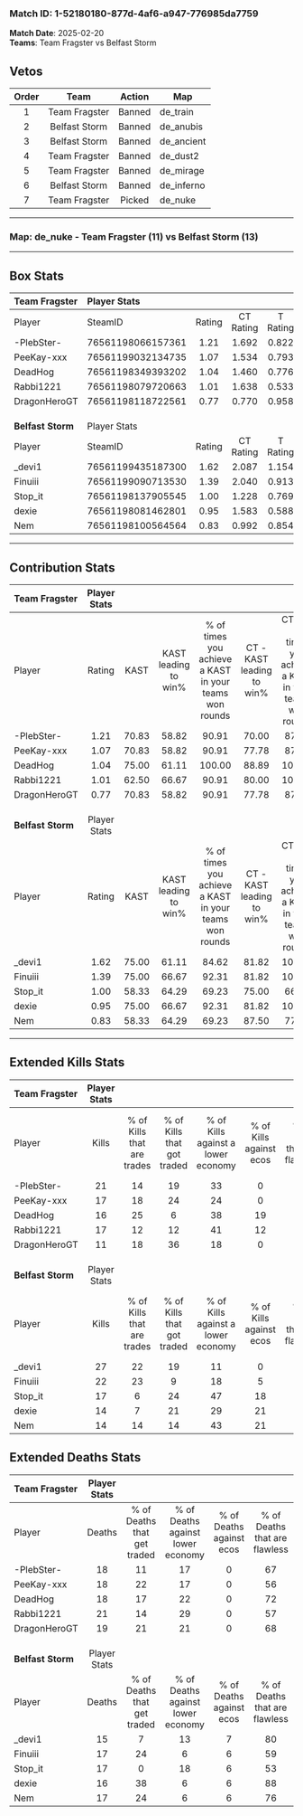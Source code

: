 ### Match ID: 1-52180180-877d-4af6-a947-776985da7759  
**Match Date**: 2025-02-20  
**Teams**: Team Fragster vs Belfast Storm  

## Vetos  

| Order | Team | Action | Map |
| :---: | :--: | :----: | --- |
| 1 | Team Fragster | Banned | de_train |
| 2 | Belfast Storm | Banned | de_anubis |
| 3 | Belfast Storm | Banned | de_ancient |
| 4 | Team Fragster | Banned | de_dust2 |
| 5 | Team Fragster | Banned | de_mirage |
| 6 | Belfast Storm | Banned | de_inferno |
| 7 | Team Fragster | Picked | de_nuke |

---  

### **Map**: de_nuke - Team Fragster (11) vs Belfast Storm (13)  
---  

## Box Stats  

| **Team Fragster** | Player Stats      |        |           |          |       |       |       |         |        |      |     |
| :- | :- | :-: | :-: | :-: | :-: | :-: | :-: | :-: | :-: | :-: | :-: |
| Player            | SteamID           | Rating | CT Rating | T Rating | KAST  |  ADR  | Kills | Assists | Deaths | K/D  | HS% |
| -PlebSter-        | 76561198066157361 |  1.21  |   1.692   |  0.822   | 70.83 | 84.1  |  21   |    2    |   18   | 1.17 | 28  |
| PeeKay-xxx        | 76561199032134735 |  1.07  |   1.534   |  0.793   | 70.83 | 80.3  |  17   |    6    |   18   | 0.94 | 41  |
| DeadHog           | 76561198349393202 |  1.04  |   1.460   |  0.776   | 75.00 | 71.9  |  16   |    7    |   18   | 0.89 | 75  |
| Rabbi1221         | 76561198079720663 |  1.01  |   1.638   |  0.533   | 62.50 | 93.3  |  17   |   11    |   21   | 0.81 | 52  |
| DragonHeroGT      | 76561198118722561 |  0.77  |   0.770   |  0.958   | 70.83 | 57.8  |  11   |    8    |   19   | 0.58 | 45  |
|                   |                   |        |           |          |       |       |       |         |        |      |     |
|                   |                   |        |           |          |       |       |       |         |        |      |     |
|                   |                   |        |           |          |       |       |       |         |        |      |     |
| **Belfast Storm** | Player Stats      |        |           |          |       |       |       |         |        |      |     |
| Player            | SteamID           | Rating | CT Rating | T Rating | KAST  |  ADR  | Kills | Assists | Deaths | K/D  | HS% |
| _devi1            | 76561199435187300 |  1.62  |   2.087   |  1.154   | 75.00 | 110.8 |  27   |    4    |   15   | 1.80 | 59  |
| Finuiii           | 76561199090713530 |  1.39  |   2.040   |  0.913   | 75.00 | 106.0 |  22   |    6    |   17   | 1.29 | 36  |
| Stop_it           | 76561198137905545 |  1.00  |   1.228   |  0.769   | 58.33 | 80.8  |  17   |    4    |   17   | 1.00 | 47  |
| dexie             | 76561198081462801 |  0.95  |   1.583   |  0.588   | 75.00 | 56.9  |  14   |    3    |   16   | 0.88 | 21  |
| Nem               | 76561198100564564 |  0.83  |   0.992   |  0.854   | 58.33 | 63.5  |  14   |    4    |   17   | 0.82 | 57  |
---  

## Contribution Stats  

| **Team Fragster** | Player Stats |       |                      |                                                        |                           |                                                             |                          |                                                            |
| :- | :-: | :-: | :-: | :-: | :-: | :-: | :-: | :-: |
| Player            |    Rating    | KAST  | KAST leading to win% | % of times you achieve a KAST in your teams won rounds | CT - KAST leading to win% | CT - % of times you achieve a KAST in your teams won rounds | T - KAST leading to win% | T - % of times you achieve a KAST in your teams won rounds |
| -PlebSter-        |     1.21     | 70.83 |        58.82         |                         90.91                          |           70.00           |                            87.50                            |          42.86           |                           100.00                           |
| PeeKay-xxx        |     1.07     | 70.83 |        58.82         |                         90.91                          |           77.78           |                            87.50                            |          37.50           |                           100.00                           |
| DeadHog           |     1.04     | 75.00 |        61.11         |                         100.00                         |           88.89           |                           100.00                            |          33.33           |                           100.00                           |
| Rabbi1221         |     1.01     | 62.50 |        66.67         |                         90.91                          |           80.00           |                           100.00                            |          40.00           |                           66.67                            |
| DragonHeroGT      |     0.77     | 70.83 |        58.82         |                         90.91                          |           77.78           |                            87.50                            |          37.50           |                           100.00                           |
|                   |              |       |                      |                                                        |                           |                                                             |                          |                                                            |
|                   |              |       |                      |                                                        |                           |                                                             |                          |                                                            |
|                   |              |       |                      |                                                        |                           |                                                             |                          |                                                            |
| **Belfast Storm** | Player Stats |       |                      |                                                        |                           |                                                             |                          |                                                            |
| Player            |    Rating    | KAST  | KAST leading to win% | % of times you achieve a KAST in your teams won rounds | CT - KAST leading to win% | CT - % of times you achieve a KAST in your teams won rounds | T - KAST leading to win% | T - % of times you achieve a KAST in your teams won rounds |
| _devi1            |     1.62     | 75.00 |        61.11         |                         84.62                          |           81.82           |                           100.00                            |          28.57           |                           50.00                            |
| Finuiii           |     1.39     | 75.00 |        66.67         |                         92.31                          |           81.82           |                           100.00                            |          42.86           |                           75.00                            |
| Stop_it           |     1.00     | 58.33 |        64.29         |                         69.23                          |           75.00           |                            66.67                            |          50.00           |                           75.00                            |
| dexie             |     0.95     | 75.00 |        66.67         |                         92.31                          |           81.82           |                           100.00                            |          42.86           |                           75.00                            |
| Nem               |     0.83     | 58.33 |        64.29         |                         69.23                          |           87.50           |                            77.78                            |          33.33           |                           50.00                            |
---  

## Extended Kills Stats  

| **Team Fragster** | Player Stats |                            |                            |                                    |                         |                              |                                 |                                       |                    |           |
| :- | :-: | :-: | :-: | :-: | :-: | :-: | :-: | :-: | :-: | :-: |
| Player            |    Kills     | % of Kills that are trades | % of Kills that got traded | % of Kills against a lower economy | % of Kills against ecos | % of Kills that are flawless | % of Kills that are close duels | % of Kills that are assisted by flash | Pistol Round Kills | AWP Kills |
| -PlebSter-        |      21      |             14             |             19             |                 33                 |            0            |              86              |                0                |                   0                   |         9          |     4     |
| PeeKay-xxx        |      17      |             18             |             24             |                 24                 |            0            |              71              |               12                |                   6                   |         2          |     0     |
| DeadHog           |      16      |             25             |             6              |                 38                 |           19            |              75              |               13                |                   0                   |         0          |     1     |
| Rabbi1221         |      17      |             12             |             12             |                 41                 |           12            |              53              |                0                |                   0                   |         0          |     1     |
| DragonHeroGT      |      11      |             18             |             36             |                 18                 |            0            |              55              |                0                |                   0                   |         0          |     3     |
|                   |              |                            |                            |                                    |                         |                              |                                 |                                       |                    |           |
|                   |              |                            |                            |                                    |                         |                              |                                 |                                       |                    |           |
|                   |              |                            |                            |                                    |                         |                              |                                 |                                       |                    |           |
| **Belfast Storm** | Player Stats |                            |                            |                                    |                         |                              |                                 |                                       |                    |           |
| Player            |    Kills     | % of Kills that are trades | % of Kills that got traded | % of Kills against a lower economy | % of Kills against ecos | % of Kills that are flawless | % of Kills that are close duels | % of Kills that are assisted by flash | Pistol Round Kills | AWP Kills |
| _devi1            |      27      |             22             |             19             |                 11                 |            0            |              70              |                7                |                   0                   |         0          |     1     |
| Finuiii           |      22      |             23             |             9              |                 18                 |            5            |              68              |               14                |                   0                   |         0          |     4     |
| Stop_it           |      17      |             6              |             24             |                 47                 |           18            |              47              |                6                |                   0                   |         0          |     4     |
| dexie             |      14      |             7              |             21             |                 29                 |           21            |              79              |               14                |                   0                   |         7          |     0     |
| Nem               |      14      |             14             |             14             |                 43                 |           21            |              50              |                0                |                   0                   |         0          |     0     |
## Extended Deaths Stats  

| **Team Fragster** | Player Stats |                             |                                   |                          |                               |                            |                           |               |
| :- | :-: | :-: | :-: | :-: | :-: | :-: | :-: | :-: |
| Player            |    Deaths    | % of Deaths that get traded | % of Deaths against lower economy | % of Deaths against ecos | % of Deaths that are flawless | % of Deaths that are close | % of Deaths while blinded | Deaths to AWP |
| -PlebSter-        |      18      |             11              |                17                 |            0             |              67               |             11             |             0             |       1       |
| PeeKay-xxx        |      18      |             22              |                17                 |            0             |              56               |             6              |             0             |       0       |
| DeadHog           |      18      |             17              |                22                 |            0             |              72               |             0              |             0             |       2       |
| Rabbi1221         |      21      |             14              |                29                 |            0             |              57               |             10             |             0             |       2       |
| DragonHeroGT      |      19      |             21              |                21                 |            0             |              68               |             16             |             0             |       2       |
|                   |              |                             |                                   |                          |                               |                            |                           |               |
|                   |              |                             |                                   |                          |                               |                            |                           |               |
|                   |              |                             |                                   |                          |                               |                            |                           |               |
| **Belfast Storm** | Player Stats |                             |                                   |                          |                               |                            |                           |               |
| Player            |    Deaths    | % of Deaths that get traded | % of Deaths against lower economy | % of Deaths against ecos | % of Deaths that are flawless | % of Deaths that are close | % of Deaths while blinded | Deaths to AWP |
| _devi1            |      15      |              7              |                13                 |            7             |              80               |             7              |             7             |       3       |
| Finuiii           |      17      |             24              |                 6                 |            6             |              59               |             0              |             0             |       3       |
| Stop_it           |      17      |              0              |                18                 |            6             |              53               |             6              |             0             |       0       |
| dexie             |      16      |             38              |                 6                 |            6             |              88               |             0              |             0             |       2       |
| Nem               |      17      |             24              |                 6                 |            6             |              76               |             12             |             0             |       3       |
